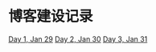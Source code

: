 # 博客建设记录

[Day 1, Jan 29](/blog/day1.md)
[Day 2, Jan 30](/blog/day2.md)
[Day 3, Jan 31](/blog/day3.md)


